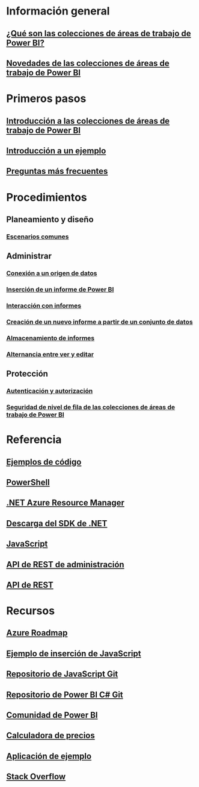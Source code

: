 # Información general
## [¿Qué son las colecciones de áreas de trabajo de Power BI?](what-are-power-bi-workspace-collections.md)
## [Novedades de las colecciones de áreas de trabajo de Power BI](whats-new.md)

# Primeros pasos
## [Introducción a las colecciones de áreas de trabajo de Power BI](get-started.md)
## [Introducción a un ejemplo](get-started-sample.md)
## [Preguntas más frecuentes](faq.md)

# Procedimientos
## Planeamiento y diseño
### [Escenarios comunes](scenarios.md)

## Administrar
### [Conexión a un origen de datos](connect-datasource.md)
### [Inserción de un informe de Power BI](embed-report.md)
### [Interacción con informes](interact-with-reports.md)
### [Creación de un nuevo informe a partir de un conjunto de datos](create-report-from-dataset.md)
### [Almacenamiento de informes](save-reports.md)
### [Alternancia entre ver y editar](toggle-mode.md)

## Protección
### [Autenticación y autorización](app-token-flow.md)
### [Seguridad de nivel de fila de las colecciones de áreas de trabajo de Power BI](row-level-security.md)

# Referencia
## [Ejemplos de código](https://azure.microsoft.com/resources/samples/?service=power-bi-embedded)
## [PowerShell](/powershell/module/azurerm.powerbiembedded)
## [.NET Azure Resource Manager](/dotnet/api/microsoft.azure.management.powerbiembedded)
## [Descarga del SDK de .NET](https://www.nuget.org/profiles/powerbi)
## [JavaScript](https://github.com/Microsoft/PowerBI-JavaScript/wiki)
## [API de REST de administración](/rest/api/powerbiembedded/)
## [API de REST](https://msdn.microsoft.com/library/azure/mt711507.aspx)

# Recursos
## [Azure Roadmap](https://azure.microsoft.com/roadmap/?category=intelligence-analytics)
## [Ejemplo de inserción de JavaScript](https://microsoft.github.io/PowerBI-JavaScript/demo/)
## [Repositorio de JavaScript Git](https://github.com/Microsoft/PowerBI-JavaScript)
## [Repositorio de Power BI C# Git](https://github.com/Microsoft/PowerBI-CSharp)
## [Comunidad de Power BI](http://community.powerbi.com/t5/Developer/bd-p/Developer)
## [Calculadora de precios](https://azure.microsoft.com/pricing/calculator/)
## [Aplicación de ejemplo](https://github.com/Azure-Samples/power-bi-embedded-integrate-report-into-web-app/)
## [Stack Overflow](http://stackoverflow.com/questions/tagged/powerbi)
